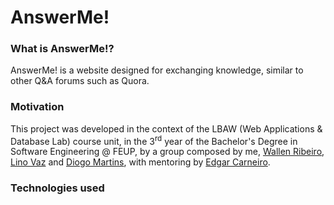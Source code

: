 # AnswerMe!

### What is AnswerMe!?
AnswerMe! is a website designed for exchanging knowledge, similar to other Q&A forums such as Quora.

### Motivation
This project was developed in the context of the LBAW (Web Applications & Database Lab) course unit, in the 3<sup>rd</sup> year of the Bachelor's Degree in Software Engineering @ FEUP, by a group composed by me, [Wallen Ribeiro](), [Lino Vaz]() and [Diogo Martins](), with mentoring by [Edgar Carneiro]().

### Technologies used

